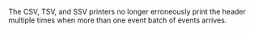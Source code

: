 The CSV, TSV, and SSV printers no longer erroneously print the header multiple
times when more than one event batch of events arrives.
